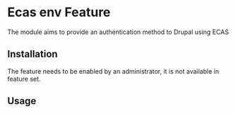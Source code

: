 Ecas env Feature
======================

The module aims to provide an authentication method to Drupal using ECAS
 

 
Installation
------------

The feature needs to be enabled by an administrator, it is not available in  feature set.

Usage
-----


    

